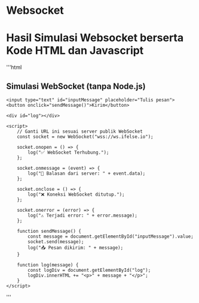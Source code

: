# Websocket

<h1>Hasil Simulasi Websocket berserta Kode HTML dan Javascript</h1>

'''html
<!DOCTYPE html>
<html lang="en">

<head>
    <meta charset="UTF-8">
    <title>WebSocket Client Simulation</title>
</head>

<body>
    <h2>Simulasi WebSocket (tanpa Node.js)</h2>

    <input type="text" id="inputMessage" placeholder="Tulis pesan">
    <button onclick="sendMessage()">Kirim</button>

    <div id="log"></div>

    <script>
        // Ganti URL ini sesuai server publik WebSocket
        const socket = new WebSocket("wss://ws.ifelse.io");

        socket.onopen = () => {
            log("✅ WebSocket Terhubung.");
        };

        socket.onmessage = (event) => {
            log("📩 Balasan dari server: " + event.data);
        };

        socket.onclose = () => {
            log("❌ Koneksi WebSocket ditutup.");
        };

        socket.onerror = (error) => {
            log("⚠️ Terjadi error: " + error.message);
        };

        function sendMessage() {
            const message = document.getElementById("inputMessage").value;
            socket.send(message);
            log("📤 Pesan dikirim: " + message);
        }

        function log(message) {
            const logDiv = document.getElementById("log");
            logDiv.innerHTML += "<p>" + message + "</p>";
        }
    </script>
</body>

</html>
'''
